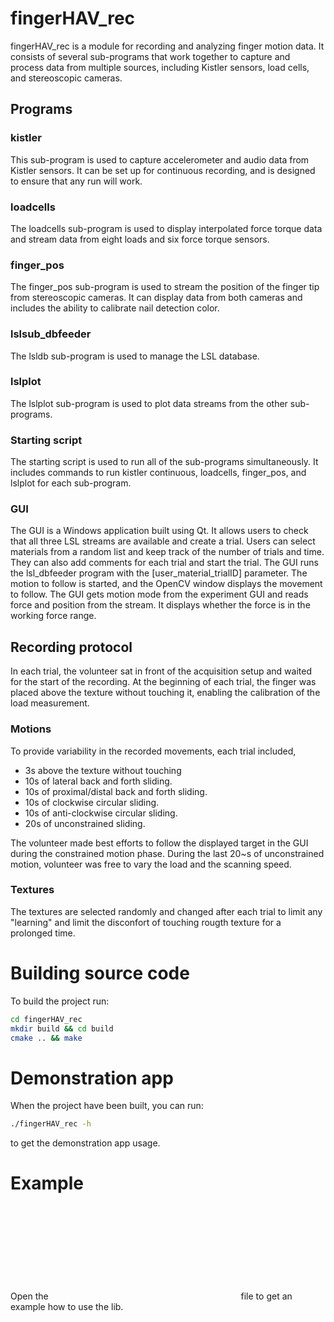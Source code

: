 # fingerHAV_rec
fingerHAV_rec is a module for recording and analyzing finger motion data. It consists of several sub-programs that work together to capture and process data from multiple sources, including Kistler sensors, load cells, and stereoscopic cameras.

##  Programs
### kistler
This sub-program is used to capture accelerometer and audio data from Kistler sensors. It can be set up for continuous recording, and is designed to ensure that any run will work.

### loadcells
The loadcells sub-program is used to display interpolated force torque data and stream data from eight loads and six force torque sensors.

### finger_pos
The finger_pos sub-program is used to stream the position of the finger tip from stereoscopic cameras. It can display data from both cameras and includes the ability to calibrate nail detection color.

### lslsub_dbfeeder
The lsldb sub-program is used to manage the LSL database.

### lslplot
The lslplot sub-program is used to plot data streams from the other sub-programs.

### Starting script
The starting script is used to run all of the sub-programs simultaneously. It includes commands to run kistler continuous, loadcells, finger_pos, and lslplot for each sub-program.

### GUI

The GUI is a Windows application built using Qt. It allows users to check that all three LSL streams are available and create a trial. Users can select materials from a random list and keep track of the number of trials and time. They can also add comments for each trial and start the trial. The GUI runs the lsl_dbfeeder program with the [user_material_trialID] parameter. The motion to follow is started, and the OpenCV window displays the movement to follow. The GUI gets motion mode from the experiment GUI and reads force and position from the stream. It displays whether the force is in the working force range.


## Recording protocol
In each trial, the volunteer sat in front of the acquisition setup and waited for the start of the recording. At the beginning of each trial, the finger was placed above the texture without touching it, enabling the calibration of the load measurement. 

### Motions
To provide variability in the recorded movements, each trial included,
- 3s above the texture without touching
- 10s of lateral back and forth sliding. 
- 10s of proximal/distal back and forth sliding. 
- 10s of clockwise circular sliding.
- 10s of anti-clockwise circular sliding.
- 20s of unconstrained sliding.


The volunteer made best efforts to follow the displayed target in the GUI during the constrained motion phase. During the last 20~s of unconstrained motion, volunteer was free to vary the load and the scanning speed.

### Textures
The textures are selected randomly and changed after each trial to limit any "learning" and limit the disconfort of touching rougth texture for a prolonged time.



# Building source code

To build the project run:
```bash
cd fingerHAV_rec
mkdir build && cd build
cmake .. && make
```

# Demonstration app

When the project have been built, you can run:
```bash
./fingerHAV_rec -h
```
to get the demonstration app usage.

# Example
Open the ![main.cpp](cpp:src/main.cpp) file to get an example how to use the lib.
